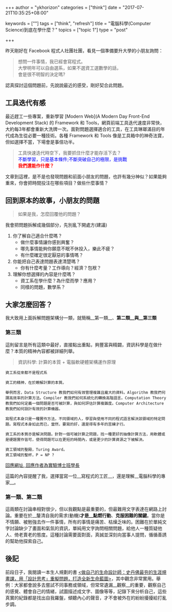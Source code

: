 +++
author = "ykhorizon"
categories = ["think"]
date = "2017-07-21T10:35:25+08:00"

keywords = [""]
tags = ["think", "refresh"]
title = "電腦科學(Computer Science)到底在學什麼？"
topics = ["topic 1"]
type = "post"

+++

昨天剛好在 Facebook 程式人社團社團，看見一個準備要升大學的小朋友詢問：

> 想問一件事情，我已經會寫程式。<br/>
> 大學明年可以自由選系，如果不選資工選數學的話，<br/>
> 會是很不明智的決定嗎?

<!--more-->
認真探討這個問題前，先說說最近的感受，剛好契合此問題。

## 工具迭代有感

最近趕工一些專案，重新學習 [Modern Web](A Modern Day Front-End Development Stack) 的 Framework 和 Tools，網頁前端工具迭代速度非常快，大約每3年都會重新大洗牌一次。面對問題選擇適合的工具，在工具琳瑯滿目的年代成為生從必要一種技術。各種 Framework 和 Tools 像是工具箱中的神奇法寶，但如選擇不當，下場會是事倍功半。

> 工具快速迭代時空下，我要抓住什麼才能存活下去？<br/>
> <span style="color:blue">不斷學習，只是基本條件;不斷突破自己的極限，是挑戰</span> <br/>
> <b><span style="color:red">我們還能作什麼？</span></b>

文章到這裡，是不是也發現問題和前面小朋友的問題，也許有幾分神似？如果能夠重來，你會把時間投注在哪些項目？做些什麼事情？

## 回到原本的故事，小朋友的問題
> 如果是我，怎麼回覆他的問題？

我會把問題拆解成幾個部分，先別亂下開處方(建議)

1. 你了解自己適合什麼嗎？
    - 做什麼事情讓你感到興奮？
    - 哪先事情能夠你願意不眠不休投入，樂此不疲？
    - 有什麼確定很定厭惡的事情嗎？
2. 你能把自己表達問題表達清楚嗎？
    - 你有什麼考量？工作導向？經濟？包袱？
3. 理解你想選擇的內容是什麼嗎？
    - 資工系在學什麼？為什麼而學？應用？
    - 同樣的問題，數學系？

## 大家怎麼回答？

我大致用上面拆解問題架構分一類，就簡稱__第一類__、__第二類__與__第三類__

### 第三類
這則留言是所有這類中最好，直接點出重點，夠豐富與精闢，資訊科學是在做什麼？本質的精神內容都被詳細列舉。

> 資訊科學: 計算的本質 + 電腦軟硬體架構運作原理

<!-- ![](/content_img/computer/experience/rebort.png) -->
```
資工系從來都不是程式系

資工的精神，在於瞭解計算的本質。

舉例而言，Data Structure 教我們如何有效管理複雜且龐大的資料。Algorithm 教我們何謂高效率的計算方法。Compiler 教我們如何系統化的轉換高階語言。Computation Theory 教我們如何定義一個問題是否可被計算，與如何評估計算複雜度。Computer Architecture 教我們如何設計有效的計算機器。

寫程式本身只是一種實作方法，不同領域的人，學習與使用不同的程式語言解決該領域的特定問題。寫程式本身如此而已，當然，要寫的好，還是得有多年的苦練才行。

資工系的本質亦是解決問題。針對一個可被計算之問題，找一種更好的抽像計算方法，用軟體或是硬題實作皆可，使得問題可以在更短的時間內，或是更少的計算資源之下被解決。

資工領域的聖殿，Turing Award。
資工領域的聖杯，P = NP ?

```
[回應網址, 回應作者為實驗博士班學長](https://www.facebook.com/groups/programmerMagazine/permalink/1781479371868771/?comment_id=1781562535193788)

這篇的內容提醒了我，選擇當寫一位__寫程式的工匠__，還是理解__電腦科學的專家__。

### 第一類、第二類

這兩類在討論串相對很少，但以我觀點是最重要的，但最難用文字表達在網路上討論。重要在於__釐清自我的需求(動機)__才是__點燃行動__、__克服困難的關鍵__。當你是不情願、被勉強去作一件事情，所有的事情是痛苦、枯燥乏味的。困難在於單純文字討論缺少了畫面和氣氛的資訊，單純用文字詢問相關問題，給他人一種質疑他人、倚老賣老的態度。這種討論需要面對面，真誠並深刻向當事人提問，循循善誘的幫助他探索自己。

## 後記
前段日子，我閱讀一本生人規劃的書 [<做自己的生命設計師：史丹佛最夯的生涯規畫課，用「設計思考」重擬問題，打造全新生命藍圖>](http://www.books.com.tw/products/0010733134?loc=P_asb_001)，其中觀念非常實用。舉例：大家都會說多去嘗試不同事務或領域，但常常遺漏__觀察__的重要，觀察自己的感覺、體會自己的情緒，試圖描述成文字、圖像等等，記錄下來分析自己，這些真實的紀錄都是找出自我羅盤，傾聽內心的聲音，才不會被外在的紛紛擾擾給打亂步調。